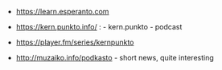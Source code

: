 
 * https://learn.esperanto.com

 * https://kern.punkto.info/ : -  kern.punkto - podcast

 * https://player.fm/series/kernpunkto

 * http://muzaiko.info/podkasto - short news, quite interesting

